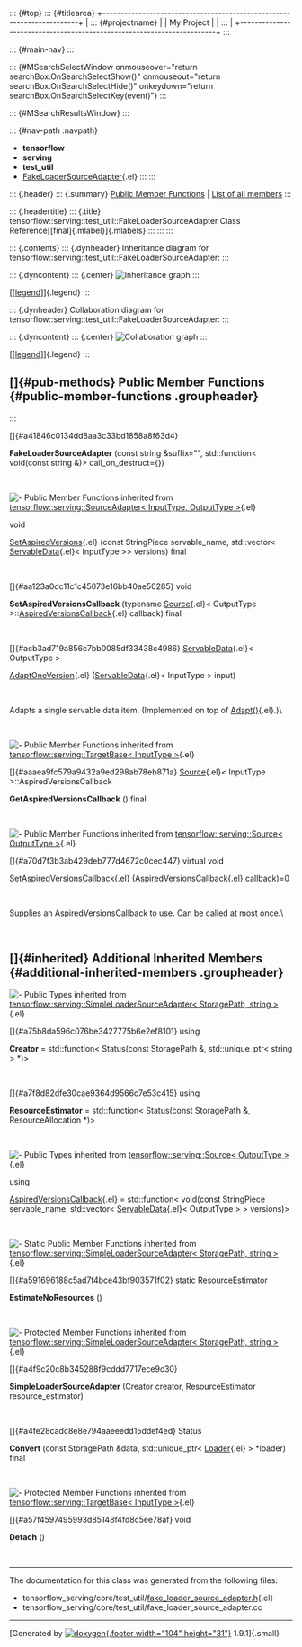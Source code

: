 ::: {#top}
::: {#titlearea}
+-----------------------------------------------------------------------+
| ::: {#projectname}                                                    |
| My Project                                                            |
| :::                                                                   |
+-----------------------------------------------------------------------+
:::

::: {#main-nav}
:::

::: {#MSearchSelectWindow onmouseover="return searchBox.OnSearchSelectShow()" onmouseout="return searchBox.OnSearchSelectHide()" onkeydown="return searchBox.OnSearchSelectKey(event)"}
:::

::: {#MSearchResultsWindow}
:::

::: {#nav-path .navpath}
-   **tensorflow**
-   **serving**
-   **test\_util**
-   [FakeLoaderSourceAdapter](classtensorflow_1_1serving_1_1test__util_1_1FakeLoaderSourceAdapter.html){.el}
:::
:::

::: {.header}
::: {.summary}
[Public Member Functions](#pub-methods) \| [List of all
members](classtensorflow_1_1serving_1_1test__util_1_1FakeLoaderSourceAdapter-members.html)
:::

::: {.headertitle}
::: {.title}
tensorflow::serving::test\_util::FakeLoaderSourceAdapter Class
Reference[[final]{.mlabel}]{.mlabels}
:::
:::
:::

::: {.contents}
::: {.dynheader}
Inheritance diagram for
tensorflow::serving::test\_util::FakeLoaderSourceAdapter:
:::

::: {.dyncontent}
::: {.center}
![Inheritance
graph](classtensorflow_1_1serving_1_1test__util_1_1FakeLoaderSourceAdapter__inherit__graph.png)
:::

[\[[legend](graph_legend.html)\]]{.legend}
:::

::: {.dynheader}
Collaboration diagram for
tensorflow::serving::test\_util::FakeLoaderSourceAdapter:
:::

::: {.dyncontent}
::: {.center}
![Collaboration
graph](classtensorflow_1_1serving_1_1test__util_1_1FakeLoaderSourceAdapter__coll__graph.png)
:::

[\[[legend](graph_legend.html)\]]{.legend}
:::

[]{#pub-methods} Public Member Functions {#public-member-functions .groupheader}
----------------------------------------
:::

[]{#a41846c0134dd8aa3c33bd1858a8f63d4}  

**FakeLoaderSourceAdapter** (const string &suffix=\"\", std::function\<
void(const string &)\> call\_on\_destruct={})

 

![-](closed.png) Public Member Functions inherited from
[tensorflow::serving::SourceAdapter\< InputType, OutputType
\>](classtensorflow_1_1serving_1_1SourceAdapter.html){.el}

void 

[SetAspiredVersions](classtensorflow_1_1serving_1_1SourceAdapter.html#a9775d0a39269efb319a0dbd94862f183){.el}
(const StringPiece servable\_name, std::vector\<
[ServableData](classtensorflow_1_1serving_1_1ServableData.html){.el}\<
InputType \>\> versions) final

 

[]{#aa123a0dc11c1c45073e16bb40ae50285} void 

**SetAspiredVersionsCallback** (typename
[Source](classtensorflow_1_1serving_1_1Source.html){.el}\< OutputType
\>::[AspiredVersionsCallback](classtensorflow_1_1serving_1_1Source.html#aeb281087e1478b0ff4a74e3f60496c6f){.el}
callback) final

 

[]{#acb3ad719a856c7bb0085df33438c4986}
[ServableData](classtensorflow_1_1serving_1_1ServableData.html){.el}\<
OutputType \> 

[AdaptOneVersion](classtensorflow_1_1serving_1_1SourceAdapter.html#acb3ad719a856c7bb0085df33438c4986){.el}
([ServableData](classtensorflow_1_1serving_1_1ServableData.html){.el}\<
InputType \> input)

 

Adapts a single servable data item. (Implemented on top of
[Adapt()](classtensorflow_1_1serving_1_1SourceAdapter.html#a7c960f8493040fc8cb0766e4c2cebf60){.el}.)\

 

![-](closed.png) Public Member Functions inherited from
[tensorflow::serving::TargetBase\< InputType
\>](classtensorflow_1_1serving_1_1TargetBase.html){.el}

[]{#aaaea9fc579a9432a9ed298ab78eb871a}
[Source](classtensorflow_1_1serving_1_1Source.html){.el}\< InputType
\>::AspiredVersionsCallback 

**GetAspiredVersionsCallback** () final

 

![-](closed.png) Public Member Functions inherited from
[tensorflow::serving::Source\< OutputType
\>](classtensorflow_1_1serving_1_1Source.html){.el}

[]{#a70d7f3b3ab429deb777d4672c0cec447} virtual void 

[SetAspiredVersionsCallback](classtensorflow_1_1serving_1_1Source.html#a70d7f3b3ab429deb777d4672c0cec447){.el}
([AspiredVersionsCallback](classtensorflow_1_1serving_1_1Source.html#aeb281087e1478b0ff4a74e3f60496c6f){.el}
callback)=0

 

Supplies an AspiredVersionsCallback to use. Can be called at most once.\

 

[]{#inherited} Additional Inherited Members {#additional-inherited-members .groupheader}
-------------------------------------------

![-](closed.png) Public Types inherited from
[tensorflow::serving::SimpleLoaderSourceAdapter\< StoragePath, string
\>](classtensorflow_1_1serving_1_1SimpleLoaderSourceAdapter.html){.el}

[]{#a75b8da596c076be3427775b6e2ef8101} using 

**Creator** = std::function\< Status(const StoragePath &,
std::unique\_ptr\< string \> \*)\>

 

[]{#a7f8d82dfe30cae9364d9566c7e53c415} using 

**ResourceEstimator** = std::function\< Status(const StoragePath &,
ResourceAllocation \*)\>

 

![-](closed.png) Public Types inherited from
[tensorflow::serving::Source\< OutputType
\>](classtensorflow_1_1serving_1_1Source.html){.el}

using 

[AspiredVersionsCallback](classtensorflow_1_1serving_1_1Source.html#aeb281087e1478b0ff4a74e3f60496c6f){.el}
= std::function\< void(const StringPiece servable\_name, std::vector\<
[ServableData](classtensorflow_1_1serving_1_1ServableData.html){.el}\<
OutputType \> \> versions)\>

 

![-](closed.png) Static Public Member Functions inherited from
[tensorflow::serving::SimpleLoaderSourceAdapter\< StoragePath, string
\>](classtensorflow_1_1serving_1_1SimpleLoaderSourceAdapter.html){.el}

[]{#a591696188c5ad7f4bce43bf903571f02} static ResourceEstimator 

**EstimateNoResources** ()

 

![-](closed.png) Protected Member Functions inherited from
[tensorflow::serving::SimpleLoaderSourceAdapter\< StoragePath, string
\>](classtensorflow_1_1serving_1_1SimpleLoaderSourceAdapter.html){.el}

[]{#a4f9c20c8b345288f9cddd7717ece9c30}  

**SimpleLoaderSourceAdapter** (Creator creator, ResourceEstimator
resource\_estimator)

 

[]{#a4fe28cadc8e8e794aaeeedd15ddef4ed} Status 

**Convert** (const StoragePath &data, std::unique\_ptr\<
[Loader](classtensorflow_1_1serving_1_1Loader.html){.el} \> \*loader)
final

 

![-](closed.png) Protected Member Functions inherited from
[tensorflow::serving::TargetBase\< InputType
\>](classtensorflow_1_1serving_1_1TargetBase.html){.el}

[]{#a57f4597495993d85148f4fd8c5ee78af} void 

**Detach** ()

 

------------------------------------------------------------------------

The documentation for this class was generated from the following files:

-   tensorflow\_serving/core/test\_util/[fake\_loader\_source\_adapter.h](fake__loader__source__adapter_8h_source.html){.el}
-   tensorflow\_serving/core/test\_util/fake\_loader\_source\_adapter.cc

------------------------------------------------------------------------

[Generated by [![doxygen](doxygen.svg){.footer width="104"
height="31"}](https://www.doxygen.org/index.html) 1.9.1]{.small}

